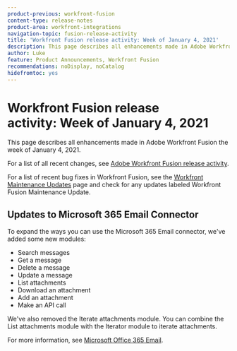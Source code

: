 ```yaml
---
product-previous: workfront-fusion
content-type: release-notes
product-area: workfront-integrations
navigation-topic: fusion-release-activity
title: 'Workfront Fusion release activity: Week of January 4, 2021'
description: This page describes all enhancements made in Adobe Workfront Fusion the week of January 4, 2021.
author: Luke
feature: Product Announcements, Workfront Fusion
recommendations: noDisplay, noCatalog
hidefromtoc: yes
---
```

# Workfront Fusion release activity:&nbsp;Week of January 4, 2021

This page describes all enhancements made in Adobe Workfront Fusion the week of January 4, 2021.

For a list of all recent changes, see [Adobe Workfront Fusion release activity](/help/workfront-fusion/fusion-product-releases/fusion-release-activity.md).

For a list of recent bug fixes in Workfront Fusion, see the [Workfront Maintenance Updates](https://experienceleague.adobe.com/docs/workfront-known-issues/releases/current-updates.html) page and check for any updates labeled Workfront Fusion Maintenance Update.

## Updates to Microsoft 365 Email Connector

To expand the ways you can use the Microsoft 365 Email connector, we've added some new modules:

* Search messages
* Get a message
* Delete a message
* Update a message
* List attachments
* Download an attachment
* Add an attachment
* Make an API call

We've also removed the Iterate attachments module. You can combine the List attachments module with the Iterator module to iterate attachments.

For more information, see [Microsoft Office 365 Email](../../../workfront-fusion/apps-and-their-modules/microsoft-365-email-modules.md).
